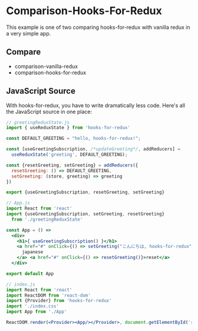 # Comparison-Hooks-For-Redux

This example is one of two comparing hooks-for-redux with vanilla redux in a very simple app.

## Compare

* comparison-vanilla-redux
* comparison-hooks-for-redux

## JavaScript Source

With hooks-for-redux, you have to write dramatically less code. Here's all the JavaScript source in one place:

```jsx
// greetingReduxState.js
import { useReduxState } from 'hooks-for-redux'

const DEFAULT_GREETING = "hello, hooks-for-redux!";

const [useGreetingSubscription, /*updateGreeting*/, addReducers] =
  useReduxState('greeting', DEFAULT_GREETING);

const {resetGreeting, setGreeting} = addReducers({
  resetGreeting: () => DEFAULT_GREETING,
  setGreeting: (store, greeting) => greeting
})

export {useGreetingSubscription, resetGreeting, setGreeting}

// App.js
import React from 'react'
import {useGreetingSubscription, setGreeting, resetGreeting}
  from './greetingReduxState'

const App = () =>
  <div>
    <h1>{ useGreetingSubscription() }</h1>
    <a href="#" onClick={() => setGreeting("こんにちは, hooks-for-redux")}>
      japanese
    </a> <a href="#" onClick={() => resetGreeting()}>reset</a>
  </div>

export default App

// index.js
import React from 'react'
import ReactDOM from 'react-dom'
import {Provider} from 'hooks-for-redux'
import './index.css'
import App from './App'

ReactDOM.render(<Provider><App/></Provider>, document.getElementById('root'));

```